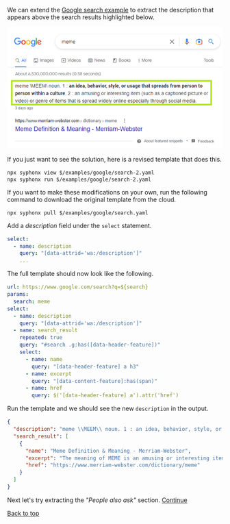 We can extend the [Google search example](google-search.md) to extract the description that appears above the search results highlighted below.

![screenshot](images/google-search-2.png)

If you just want to see the solution, here is a revised template that does this.
```
npx syphonx view $/examples/google/search-2.yaml
npx syphonx run $/examples/google/search-2.yaml
```

If you want to make these modifications on your own, run the following command to download the original template from the cloud.
```
npx syphonx pull $/examples/google/search.yaml
```

Add a *description* field under the `select` statement.
```yaml
select:
  - name: description
    query: "[data-attrid='wa:/description']"
    ...
```


The full template should now look like the following.
```yaml
url: https://www.google.com/search?q=${search}
params:
  search: meme
select:
  - name: description
    query: "[data-attrid='wa:/description']"
  - name: search_result
    repeated: true
    query: "#search .g:has([data-header-feature])"
    select:
      - name: name
        query: "[data-header-feature] a h3"
      - name: excerpt
        query: "[data-content-feature]:has(span)"
      - name: href
        query: $('[data-header-feature] a').attr('href')
```

Run the template and we should see the new `description` in the output.
```json
{
  "description": "meme \\MEEM\\ noun. 1 : an idea, behavior, style, or usage that spreads from person to person within a culture . 2 : an amusing or interesting item (such as a captioned picture or video) or genre of items that is spread widely online especially through social media. 3 days ago",
  "search_result": [
    {
      "name": "Meme Definition & Meaning - Merriam-Webster",
      "excerpt": "The meaning of MEME is an amusing or interesting item (such as a captioned picture or video) or genre of items that is spread widely online especially ...",
      "href": "https://www.merriam-webster.com/dictionary/meme"
    }
  ]
}
```

Next let's try extracting the *"People also ask"* section. [Continue](google-search-3.md)

[Back to top](/README.md)
